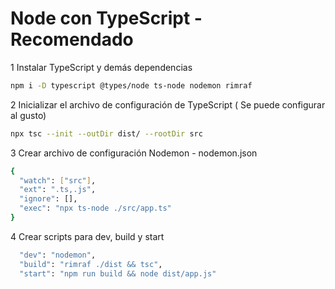 # Node con TypeScript - Recomendado

1 Instalar TypeScript y demás dependencias

```bash
npm i -D typescript @types/node ts-node nodemon rimraf
```

2 Inicializar el archivo de configuración de TypeScript ( Se puede configurar al gusto)

```bash
npx tsc --init --outDir dist/ --rootDir src
```

3 Crear archivo de configuración Nodemon - nodemon.json

```bash
{
  "watch": ["src"],
  "ext": ".ts,.js",
  "ignore": [],
  "exec": "npx ts-node ./src/app.ts"
}
```

4 Crear scripts para dev, build y start

```bash
  "dev": "nodemon",
  "build": "rimraf ./dist && tsc",
  "start": "npm run build && node dist/app.js"
```
